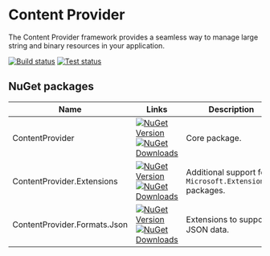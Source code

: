 # Content Provider
The Content Provider framework provides a seamless way to manage large string and binary resources in your application.

[![Build status](https://ci.appveyor.com/api/projects/status/v5yyr0kpm7m4jdim?svg=true)](https://ci.appveyor.com/project/JeevanJames/contentprovider) [![Test status](https://img.shields.io/appveyor/tests/JeevanJames/contentprovider.svg)](https://ci.appveyor.com/project/JeevanJames/contentprovider/build/tests)

## NuGet packages

Name | Links | Description
-----|---------|------------
ContentProvider | [![NuGet Version](https://img.shields.io/nuget/v/ContentProvider.svg?style=flat)](https://www.nuget.org/packages/ContentProvider/) [![NuGet Downloads](https://img.shields.io/nuget/dt/ContentProvider.svg)](https://www.nuget.org/packages/ContentProvider/) | Core package.
ContentProvider.Extensions | [![NuGet Version](https://img.shields.io/nuget/v/ContentProvider.Extensions.svg?style=flat)](https://www.nuget.org/packages/ContentProvider.Extensions/) [![NuGet Downloads](https://img.shields.io/nuget/dt/ContentProvider.Extensions.svg)](https://www.nuget.org/packages/ContentProvider.Extensions/) | Additional support for `Microsoft.Extensions.*` packages.
ContentProvider.Formats.Json | [![NuGet Version](https://img.shields.io/nuget/v/ContentProvider.Formats.Json.svg?style=flat)](https://www.nuget.org/packages/ContentProvider.Formats.Json/) [![NuGet Downloads](https://img.shields.io/nuget/dt/ContentProvider.Formats.Json.svg)](https://www.nuget.org/packages/ContentProvider.Formats.Json/) | Extensions to support JSON data.
